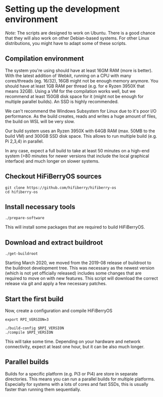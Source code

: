 # Setting up the development environment

*Note:* The scripts are designed to work on Ubuntu. There is a good chance that they will also work on other Debian-based
systems. For other Linux distributions, you might have to adapt some of these scripts.

## Compilation environment

The system you're using should have at least 16GM RAM (more is better). With the latest addition of Webkit, running on a CPU with many cores/threads (eg. 16/32), 16GB might not be enough memory anymore. You should have at least 1GB RAM per thread (e.g. for e Ryzen 3950X that means 32GB). 
Using a VM for the compilation works well, but we recommend at least 150GB disk space for it (might not be enough for multiple parallel  builds). An SSD is highly recommended.

We can't recommend the Windows Subsystem for Linux due to it's poor I/O performance. As the build creates, reads and writes a huge amount of files, the build on WSL will be very slow.

Our build system uses an Ryzen 3950X with 64GB RAM (max. 50MB to the build VM) and 300GB SSD disk space. This allows to run multiple build (e.g. Pi 2,3,4) in parallel.
 
In any case, expect a full build to take at least 50 minutes on a high-end system (>80 minutes for newer versions that include the local graphical interface) and much longer on slower systems. 

## Checkout HiFiBerryOS sources

```
git clone https://github.com/hifiberry/hifiberry-os
cd hifiberry-os
```

## Install necessary tools

```
./prepare-software
```

This will install some packages that are required to build HiFiBerryOS.

## Download and extract buildroot

```
./get-buildroot
```

Starting March 2020, we moved from the 2019-08 release of buildroot to the buildroot development tree.
This was necessary as the newest version (which is not yet officially released) includes some changes that
are required to move on with new features.
This script will download the correct release via git and apply a few necessary patches.

## Start the first build

Now, create a configuration and compile HiFiBerryOS
```
export RPI_VERSION=3

./build-config $RPI_VERSION
./compile $RPI_VERSION
```

This will take some time. Depending on your hardware and network connectivity, expect at least one hour, but it can be also much longer.

## Parallel builds

Builds for a specific platform (e.g. Pi3 or Pi4) are store in separate directories. This means you can run a parallel builds for multiple platforms. Especially for systems with a lots of cores and fast SSDs, this is usually faster than running 
them sequentially. 
